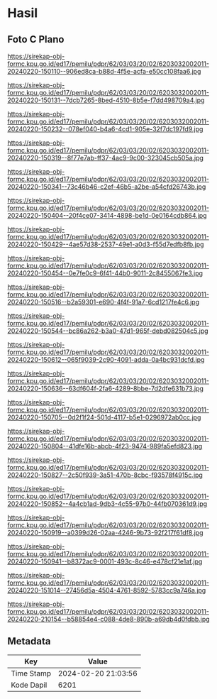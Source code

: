 # Hasil

## Foto C Plano

https://sirekap-obj-formc.kpu.go.id/ed17/pemilu/pdpr/62/03/03/20/02/6203032002011-20240220-150110--906ed8ca-b88d-4f5e-acfa-e50cc108faa6.jpg

https://sirekap-obj-formc.kpu.go.id/ed17/pemilu/pdpr/62/03/03/20/02/6203032002011-20240220-150131--7dcb7265-8bed-4510-8b5e-f7dd498709a4.jpg

https://sirekap-obj-formc.kpu.go.id/ed17/pemilu/pdpr/62/03/03/20/02/6203032002011-20240220-150232--078ef040-b4a6-4cd1-905e-32f7dc197fd9.jpg

https://sirekap-obj-formc.kpu.go.id/ed17/pemilu/pdpr/62/03/03/20/02/6203032002011-20240220-150319--8f77e7ab-ff37-4ac9-9c00-323045cb505a.jpg

https://sirekap-obj-formc.kpu.go.id/ed17/pemilu/pdpr/62/03/03/20/02/6203032002011-20240220-150341--73c46b46-c2ef-46b5-a2be-a54cfd26743b.jpg

https://sirekap-obj-formc.kpu.go.id/ed17/pemilu/pdpr/62/03/03/20/02/6203032002011-20240220-150404--20f4ce07-3414-4898-be1d-0e0164cdb864.jpg

https://sirekap-obj-formc.kpu.go.id/ed17/pemilu/pdpr/62/03/03/20/02/6203032002011-20240220-150429--4ae57d38-2537-49e1-a0d3-f55d7edfb8fb.jpg

https://sirekap-obj-formc.kpu.go.id/ed17/pemilu/pdpr/62/03/03/20/02/6203032002011-20240220-150454--0e7fe0c9-6f41-44b0-9011-2c8455067fe3.jpg

https://sirekap-obj-formc.kpu.go.id/ed17/pemilu/pdpr/62/03/03/20/02/6203032002011-20240220-150516--b2a59301-e690-4f4f-91a7-6cd1217fe4c6.jpg

https://sirekap-obj-formc.kpu.go.id/ed17/pemilu/pdpr/62/03/03/20/02/6203032002011-20240220-150544--bc86a262-b3a0-47d1-965f-debd082504c5.jpg

https://sirekap-obj-formc.kpu.go.id/ed17/pemilu/pdpr/62/03/03/20/02/6203032002011-20240220-150612--065f9039-2c90-4091-adda-0a4bc931dcfd.jpg

https://sirekap-obj-formc.kpu.go.id/ed17/pemilu/pdpr/62/03/03/20/02/6203032002011-20240220-150636--63df604f-2fa6-4289-8bbe-7d2dfe631b73.jpg

https://sirekap-obj-formc.kpu.go.id/ed17/pemilu/pdpr/62/03/03/20/02/6203032002011-20240220-150705--0d2f1f24-501d-4117-b5e1-0296972ab0cc.jpg

https://sirekap-obj-formc.kpu.go.id/ed17/pemilu/pdpr/62/03/03/20/02/6203032002011-20240220-150804--41dfe16b-abcb-4f23-9474-989fa5efd823.jpg

https://sirekap-obj-formc.kpu.go.id/ed17/pemilu/pdpr/62/03/03/20/02/6203032002011-20240220-150827--2c50f939-3a51-470b-8cbc-f93578f4915c.jpg

https://sirekap-obj-formc.kpu.go.id/ed17/pemilu/pdpr/62/03/03/20/02/6203032002011-20240220-150852--4a4cb1ad-9db3-4c55-97b0-44fb070361d9.jpg

https://sirekap-obj-formc.kpu.go.id/ed17/pemilu/pdpr/62/03/03/20/02/6203032002011-20240220-150919--a0399d26-02aa-4246-9b73-92f217f61df8.jpg

https://sirekap-obj-formc.kpu.go.id/ed17/pemilu/pdpr/62/03/03/20/02/6203032002011-20240220-150941--b8372ac9-0001-493c-8c46-e478cf21e1af.jpg

https://sirekap-obj-formc.kpu.go.id/ed17/pemilu/pdpr/62/03/03/20/02/6203032002011-20240220-151014--27456d5a-4504-4761-8592-5783cc9a746a.jpg

https://sirekap-obj-formc.kpu.go.id/ed17/pemilu/pdpr/62/03/03/20/02/6203032002011-20240220-210154--b58854e4-c088-4de8-890b-a69db4d0fdbb.jpg


## Metadata

| Key        | Value               |
| ---------- | ------------------- |
| Time Stamp | 2024-02-20 21:03:56 |
| Kode Dapil | 6201                |



